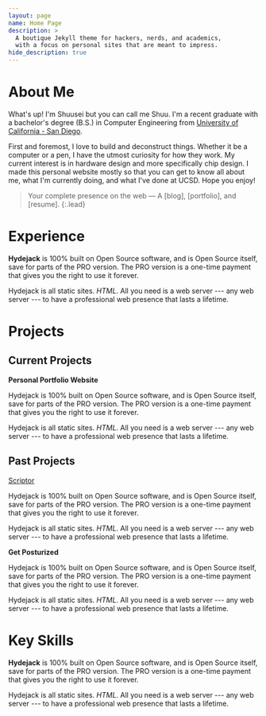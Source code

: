 ```yaml
---
layout: page
name: Home Page
description: >
  A boutique Jekyll theme for hackers, nerds, and academics,
  with a focus on personal sites that are meant to impress.
hide_description: true
---
```


<h1 class="h1" id="about-me">About Me </h1>

What's up! I'm Shuusei but you can call me Shuu. I'm a recent graduate with a bachelor's degree (B.S.) in Computer Engineering from [University of California - San Diego](https://ucsd.edu). 

First and foremost, I love to build and deconstruct things. Whether it be a computer or a pen, I have the utmost curiosity for how they work. My current interest is in hardware design and more specifically chip design. I made this personal website mostly so that you can get to know all about me, what I'm currently doing, and what I've done at UCSD. Hope you enjoy!

> Your complete presence on the web — A [blog], [portfolio], and [resume].
{:.lead}

<h1 class="h1" id="experience">Experience </h1>

**Hydejack** is 100% built on Open Source software, and is Open Source itself, save for parts of the PRO version. The PRO version is a one-time payment that gives you the right to use it forever.

Hydejack is all static sites. _HTML_. All you need is a web server --- any web server --- to have a professional web presence that lasts a lifetime.

<h1 class="h1" id="projects">Projects </h1>

## Current Projects

**Personal Portfolio Website**

Hydejack is 100% built on Open Source software, and is Open Source itself, save for parts of the PRO version. The PRO version is a one-time payment that gives you the right to use it forever.

Hydejack is all static sites. _HTML_. All you need is a web server --- any web server --- to have a professional web presence that lasts a lifetime.

## Past Projects

[Scriptor](https://s1yoshid.github.io/s1yoshid.github.io-2/scriptor.md)

Hydejack is 100% built on Open Source software, and is Open Source itself, save for parts of the PRO version. The PRO version is a one-time payment that gives you the right to use it forever.

Hydejack is all static sites. _HTML_. All you need is a web server --- any web server --- to have a professional web presence that lasts a lifetime.

**Get Posturized**

Hydejack is 100% built on Open Source software, and is Open Source itself, save for parts of the PRO version. The PRO version is a one-time payment that gives you the right to use it forever.

Hydejack is all static sites. _HTML_. All you need is a web server --- any web server --- to have a professional web presence that lasts a lifetime.

<h1 class="h1" id="key-skills">Key Skills </h1>

**Hydejack** is 100% built on Open Source software, and is Open Source itself, save for parts of the PRO version. The PRO version is a one-time payment that gives you the right to use it forever.

Hydejack is all static sites. _HTML_. All you need is a web server --- any web server --- to have a professional web presence that lasts a lifetime.